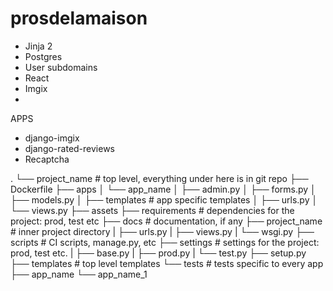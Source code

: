 # prosdelamaison




- Jinja 2
- Postgres
- User subdomains
- React
- Imgix
- 

APPS
 - django-imgix
 - django-rated-reviews
 - Recaptcha
 







<div>
.
└── project_name # top level, everything under here is in git repo
    ├── Dockerfile
    ├── apps
    │   └── app_name
    │       ├── admin.py
    │       ├── forms.py
    │       ├── models.py
    │       ├── templates # app specific templates
    │       ├── urls.py
    │       └── views.py
    ├── assets
    ├── requirements # dependencies for the project: prod, test etc
    ├── docs # documentation, if any
    ├── project_name # inner project directory
    |   ├── urls.py
    |   ├── views.py
    |   └── wsgi.py    
    ├── scripts # CI scripts, manage.py, etc
    ├── settings # settings for the project: prod, test etc.
    |   ├── base.py
    |   ├── prod.py
    |   └── test.py
    ├── setup.py
    ├── templates # top level templates
    └── tests # tests specific to every app
        ├── app_name
        └── app_name_1

</div>

